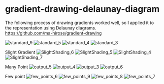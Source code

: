 # gradient-drawing-delaunay-diagram

The following process of drawing gradients worked well, so I applied it to the representation using Delaunay diagrams.  
https://github.com/ma-hirose/gradient-drawing

![standard_9](https://github.com/user-attachments/assets/2757a405-da5b-4325-9691-eff80744db51)
![standard_5](https://github.com/user-attachments/assets/81a916cf-449c-4048-80d5-b5b917547bc9)
![standard_4](https://github.com/user-attachments/assets/a9e382c5-2f52-4c97-86b8-ead5773e2f5e)
![standard_3](https://github.com/user-attachments/assets/54262e99-d05b-431e-9a1a-373ad07b23c9)

Slight Gradient
![SlightShading_6](https://github.com/user-attachments/assets/b3780c9e-326e-46c8-9e59-e3409793ea13)
![SlightShading_5](https://github.com/user-attachments/assets/0220f4c0-745f-4e04-b203-25af65b8d68b)
![SlightShading_4](https://github.com/user-attachments/assets/a1239d14-2471-405a-9f40-6f2fe6ab84ce)
![SlightShading_7](https://github.com/user-attachments/assets/37ce3653-6422-4be9-8251-b058de570702)

Many Point
![output_5](https://github.com/user-attachments/assets/894ff3c2-8783-40d0-be89-519edfe7c7a5)
![output_4](https://github.com/user-attachments/assets/a82c4084-5432-4c5d-8949-4eed61f2d796)
![output_3](https://github.com/user-attachments/assets/ac2b3983-51f4-4c57-90b7-1a95c65f44ce)
![output_6](https://github.com/user-attachments/assets/73a0c65e-0b88-4983-b567-b2a0baa2906a)

Few point
![few_points_6](https://github.com/user-attachments/assets/bfa7e23a-5771-47c4-a00e-3f2f22771afb)
![few_points_9](https://github.com/user-attachments/assets/64555c48-afeb-42e6-88db-016422de18ec)
![few_points_8](https://github.com/user-attachments/assets/654c8c36-991e-4e7e-8034-7351b629175a)
![few_points_7](https://github.com/user-attachments/assets/d2cf4e55-d97b-4a81-be64-a190edc0c93c)
